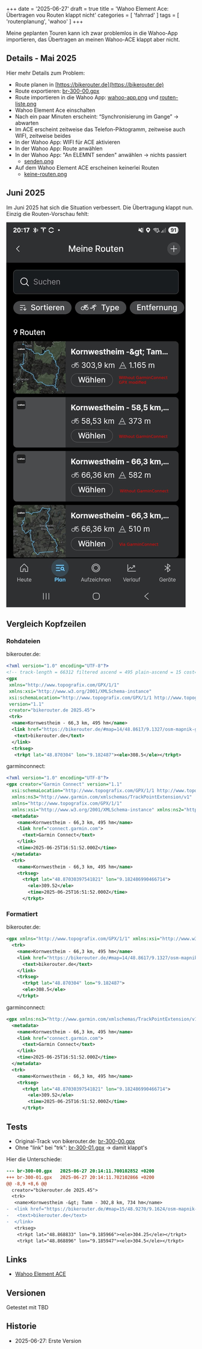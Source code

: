+++
date = '2025-06-27'
draft = true
title = 'Wahoo Element Ace: Übertragen vou Routen klappt nicht'
categories = [ 'fahrrad' ]
tags = [ 'routenplanung', 'wahoo' ]
+++

<!--Wahoo Element Ace: Übertragen vou Routen klappt nicht-->
<!--======================================-->

Meine geplanten Touren kann ich zwar problemlos in die
Wahoo-App importieren, das Übertragen an meinen Wahoo-ACE
klappt aber nicht.

<!-- more -->

Details - Mai 2025
------------------

Hier mehr Details zum Problem:

- Route planen in [https://bikerouter.de](https://bikerouter.de)
- Route exportieren: [br-300-00.gpx](br-300-00.gpx)
- Route importieren in die Wahoo App:
  [wahoo-app.png](wahoo-app.png) und [routen-liste.png](routen-liste.png)
- Wahoo Element Ace einschalten
- Nach ein paar Minuten erscheint: “Synchronisierung im Gange” -> abwarten
- Im ACE erscheint zeitweise das Telefon-Piktogramm,
  zeitweise auch WIFI, zeitweise beides
- In der Wahoo App: WIFI für ACE aktivieren
- In der Wahoo App: Route anwählen
- In der Wahoo App: "An ELEMNT senden" anwählen -> nichts passiert
  - [senden.png](senden.png)
- Auf dem Wahoo Element ACE erscheinen keinerlei Routen
  - [keine-routen.png](keine-routen.png)

Juni 2025
---------

Im Juni 2025 hat sich die Situation verbessert.
Die Übertragung klappt nun. Einzig die Routen-Vorschau
fehlt:

![Routen ohne Vorschau](wahoo-app-ohne-vorschau.jpg)

Vergleich Kopfzeilen
--------------------

### Rohdateien

bikerouter.de:

```xml
<?xml version="1.0" encoding="UTF-8"?>
<!-- track-length = 66312 filtered ascend = 495 plain-ascend = 15 cost=75512 energy=0.4kwh time=3h 37m 37s -->
<gpx 
 xmlns="http://www.topografix.com/GPX/1/1" 
 xmlns:xsi="http://www.w3.org/2001/XMLSchema-instance" 
 xsi:schemaLocation="http://www.topografix.com/GPX/1/1 http://www.topografix.com/GPX/1/1/gpx.xsd" 
 version="1.1" 
 creator="bikerouter.de 2025.45">
 <trk>
  <name>Kornwestheim - 66,3 km, 495 hm</name>
  <link href="https://bikerouter.de/#map=14/48.8617/9.1327/osm-mapnik-german_style,Waymarked_Trails-Cycling&amp;lonlats=9.182458,48.870317;9.131003,48.95027;9.140616,48.998154;9.150827,49.0088;9.11247,49.014376;9.021516,48.998516;9.006242,48.957488;9.055223,48.940076;9.053231,48.915696;9.072796,48.902039;9.070309,48.879643;9.087213,48.858915;9.097425,48.865072;9.167445,48.868179&amp;profile=trekking">
   <text>bikerouter.de</text>
  </link>
  <trkseg>
   <trkpt lat="48.870304" lon="9.182487"><ele>308.5</ele></trkpt>
```

garminconnect:

```xml
<?xml version="1.0" encoding="UTF-8"?>
<gpx creator="Garmin Connect" version="1.1"
  xsi:schemaLocation="http://www.topografix.com/GPX/1/1 http://www.topografix.com/GPX/11.xsd"
  xmlns:ns3="http://www.garmin.com/xmlschemas/TrackPointExtension/v1"
  xmlns="http://www.topografix.com/GPX/1/1"
  xmlns:xsi="http://www.w3.org/2001/XMLSchema-instance" xmlns:ns2="http://www.garmin.com/xmlschemas/GpxExtensions/v3">
  <metadata>
    <name>Kornwestheim - 66,3 km, 495 hm</name>
    <link href="connect.garmin.com">
      <text>Garmin Connect</text>
    </link>
    <time>2025-06-25T16:51:52.000Z</time>
  </metadata>
  <trk>
    <name>Kornwestheim - 66,3 km, 495 hm</name>
    <trkseg>
      <trkpt lat="48.87030397541821" lon="9.182486990466714">
        <ele>309.52</ele>
        <time>2025-06-25T16:51:52.000Z</time>
      </trkpt>
```

### Formatiert

bikerouter.de:

```xml
<gpx xmlns="http://www.topografix.com/GPX/1/1" xmlns:xsi="http://www.w3.org/2001/XMLSchema-instance" xsi:schemaLocation="http://www.topografix.com/GPX/1/1 http://www.topografix.com/GPX/1/1/gpx.xsd" version="1.1" creator="bikerouter.de 2025.45">
  <trk>
    <name>Kornwestheim - 66,3 km, 495 hm</name>
    <link href="https://bikerouter.de/#map=14/48.8617/9.1327/osm-mapnik-german_style,Waymarked_Trails-Cycling&lonlats=9.182458,48.870317;9.131003,48.95027;9.140616,48.998154;9.150827,49.0088;9.11247,49.014376;9.021516,48.998516;9.006242,48.957488;9.055223,48.940076;9.053231,48.915696;9.072796,48.902039;9.070309,48.879643;9.087213,48.858915;9.097425,48.865072;9.167445,48.868179&profile=trekking">
      <text>bikerouter.de</text>
    </link>
    <trkseg>
      <trkpt lat="48.870304" lon="9.182487">
      <ele>308.5</ele>
    </trkpt>
```

garminconnect:

```xml
<gpx xmlns:ns3="http://www.garmin.com/xmlschemas/TrackPointExtension/v1" xmlns="http://www.topografix.com/GPX/1/1" xmlns:xsi="http://www.w3.org/2001/XMLSchema-instance" xmlns:ns2="http://www.garmin.com/xmlschemas/GpxExtensions/v3" creator="Garmin Connect" version="1.1" xsi:schemaLocation="http://www.topografix.com/GPX/1/1 http://www.topografix.com/GPX/11.xsd">
  <metadata>
    <name>Kornwestheim - 66,3 km, 495 hm</name>
    <link href="connect.garmin.com">
      <text>Garmin Connect</text>
    </link>
    <time>2025-06-25T16:51:52.000Z</time>
  </metadata>
  <trk>
    <name>Kornwestheim - 66,3 km, 495 hm</name>
    <trkseg>
      <trkpt lat="48.87030397541821" lon="9.182486990466714">
        <ele>309.52</ele>
        <time>2025-06-25T16:51:52.000Z</time>
      </trkpt>
```

Tests
-----

- Original-Track von bikerouter.de: [br-300-00.gpx](br-300-00.gpx)
- Ohne "link" bei "trk": [br-300-01.gpx](br-300-01.gpx) -> damit klappt's

Hier die Unterschiede:

```diff
--- br-300-00.gpx	2025-06-27 20:14:11.700102852 +0200
+++ br-300-01.gpx	2025-06-27 20:14:11.702102866 +0200
@@ -8,9 +8,6 @@
  creator="bikerouter.de 2025.45">
  <trk>
   <name>Kornwestheim -&gt; Tamm - 302,8 km, 734 hm</name>
-  <link href="https://bikerouter.de/#map=15/48.9270/9.1624/osm-mapnik-german_style,Waymarked_Trails-Cycling&amp;lonlats=9.185763,48.868796;8.592838,49.124742;8.376726,49.228749;8.436111,49.266606;8.412426,49.548609;8.470781,49.523667;8.557645,49.473829;8.62853,49.443941;8.670165,49.411899;8.692649,49.413629;8.79565,49.397699;8.822168,49.394153;8.850959,49.394739;8.920023,49.439144;8.990307,49.455542;9.040953,49.415716;9.069702,49.391991;9.087568,49.365543;9.107906,49.32368;9.152022,49.298424;9.133056,49.286282;9.156656,49.24704;9.195016,49.227211;9.207983,49.182768;9.200947,49.142582;9.152718,49.100418;9.155809,49.074476;9.149631,49.034321;9.153407,49.014689;9.140277,48.998144;9.138732,48.967347;9.138646,48.948533;9.148131,48.927264&amp;profile=trekking">
-   <text>bikerouter.de</text>
-  </link>
   <trkseg>
    <trkpt lat="48.868833" lon="9.185966"><ele>304.25</ele></trkpt>
    <trkpt lat="48.868896" lon="9.185947"><ele>304.5</ele></trkpt>
```

Links
-----

- [Wahoo Element ACE](https://de-eu.wahoofitness.com/devices/bike-computers/elemnt-ace-buy)

Versionen
---------

Getestet mit TBD

Historie
--------

- 2025-06-27: Erste Version
